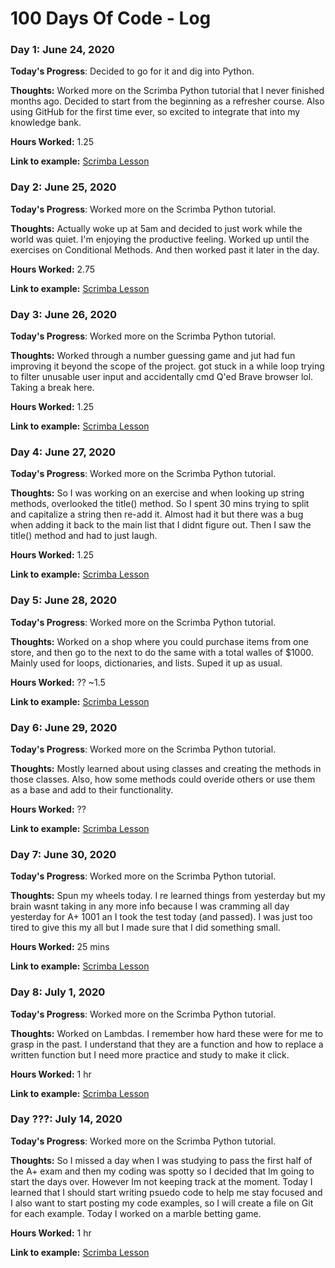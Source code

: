 # 100 Days Of Code - Log

### Day 1: June 24, 2020

**Today's Progress**: Decided to go for it and dig into Python.

**Thoughts:** Worked more on the Scrimba Python tutorial that I never finished months ago. Decided to start from the beginning as a refresher course. Also using GitHub for the first time ever, so excited to integrate that into my knowledge bank.

**Hours Worked:** 1.25

**Link to example:** [Scrimba Lesson](https://scrimba.com/course/gpython)


### Day 2: June 25, 2020

**Today's Progress**: Worked more on the Scrimba Python tutorial.

**Thoughts:** Actually woke up at 5am and decided to just work while the world was quiet. I'm enjoying the productive feeling. Worked up until the exercises on Conditional Methods. And then worked past it later in the day.

**Hours Worked:** 2.75

**Link to example:** [Scrimba Lesson](https://scrimba.com/p/pNpZMAB/c2PWdWCN)

### Day 3: June 26, 2020

**Today's Progress**: Worked more on the Scrimba Python tutorial.

**Thoughts:** Worked through a number guessing game and jut had fun improving it beyond the scope of the project. got stuck in a while loop trying to filter unusable user input and accidentally cmd Q'ed Brave browser lol. Taking a break here.

**Hours Worked:** 1.25

**Link to example:** [Scrimba Lesson](https://scrimba.com/p/pNpZMAB/cV8WmMcM)

### Day 4: June 27, 2020

**Today's Progress**: Worked more on the Scrimba Python tutorial.

**Thoughts:** So I was working on an exercise and when looking up string methods, overlooked the title() method. So I spent 30 mins trying to split and capitalize a string then re-add it. Almost had it but there was a bug when adding it back to the main list that I didnt figure out. Then I saw the title() method and had to just laugh.

**Hours Worked:** 1.25

**Link to example:** [Scrimba Lesson](https://scrimba.com/p/pNpZMAB/cV8WmMcM)


### Day 5: June 28, 2020

**Today's Progress**: Worked more on the Scrimba Python tutorial.

**Thoughts:** Worked on a shop where you could purchase items from one store, and then go to the next to do the same with a total walles of $1000. Mainly used for loops, dictionaries, and lists. Suped it up as usual.

**Hours Worked:** ?? ~1.5

**Link to example:** [Scrimba Lesson](https://scrimba.com/p/pNpZMAB/cNDRLWTR)

### Day 6: June 29, 2020

**Today's Progress**: Worked more on the Scrimba Python tutorial.

**Thoughts:** Mostly learned about using classes and creating the methods in those classes. Also, how some methods could overide others or use them as a base and add to their functionality.

**Hours Worked:** ??

**Link to example:** [Scrimba Lesson](https://scrimba.com/p/pNpZMAB/czk6KmCe)

### Day 7: June 30, 2020

**Today's Progress**: Worked more on the Scrimba Python tutorial.

**Thoughts:** Spun my wheels today. I re learned things from yesterday but my brain wasnt taking in any more info because I was cramming all day yesterday for A+ 1001 an I took the test today (and passed). I was just too tired to give this my all but I made sure that I did something small.

**Hours Worked:** 25 mins

**Link to example:** [Scrimba Lesson](same)

### Day 8: July 1, 2020

**Today's Progress**: Worked more on the Scrimba Python tutorial.

**Thoughts:** Worked on Lambdas. I remember how hard these were for me to grasp in the past. I understand that they are a function and how to replace a written function but I need more practice and study to make it click.

**Hours Worked:** 1 hr

**Link to example:** [Scrimba Lesson](https://scrimba.com/p/pNpZMAB/cKpNKbuQ)

### Day ???: July 14, 2020

**Today's Progress**: Worked more on the Scrimba Python tutorial.

**Thoughts:** So I missed a day when I was studying to pass the first half of the A+ exam and then my coding was spotty so I decided that Im going to start the days over. However Im not keeping track at the moment. Today I learned that I should start writing psuedo code to help me stay focused and I also want to start posting my code examples, so I will create a file on Git for each example. Today I worked on a marble betting game.

**Hours Worked:** 1 hr

**Link to example:** [Scrimba Lesson](https://scrimba.com/p/pNpZMAB/cE9kgpA6)

<!--
### Day 0: February 30, 2016 (Example 2)
##### (delete me or comment me out)

**Today's Progress**: Fixed CSS, worked on canvas functionality for the app.

**Thoughts**: I really struggled with CSS, but, overall, I feel like I am slowly getting better at it. Canvas is still new for me, but I managed to figure out some basic functionality.

**Link(s) to work**: [Calculator App](http://www.example.com)


### Day 1: June 27, Monday

**Today's Progress**: I've gone through many exercises on FreeCodeCamp.

**Thoughts** I've recently started coding, and it's a great feeling when I finally solve an algorithm challenge after a lot of attempts and hours spent.

**Link(s) to work**
1. [Find the Longest Word in a String](https://www.freecodecamp.com/challenges/find-the-longest-word-in-a-string)
2. [Title Case a Sentence](https://www.freecodecamp.com/challenges/title-case-a-sentence)
-->
